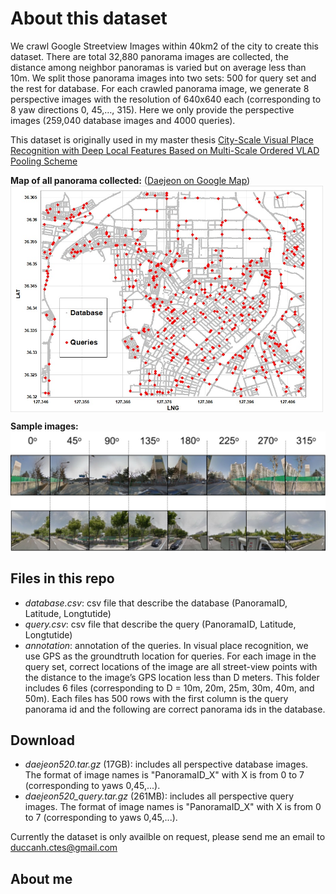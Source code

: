 # About this dataset

We crawl Google Streetview Images within 40km2 of the city to create this dataset. There are total  32,880 panorama images are collected, the distance among neighbor panoramas is varied but on average less than 10m. We split those panorama images into two sets: 500 for query set and the rest for database. For each crawled panorama image, we generate 8 perspective images with the resolution of 640x640 each (corresponding to 8 yaw directions 0, 45,…, 315). Here we only provide the perspective images (259,040 database images and 4000 queries).

This dataset is originally used in my master thesis [City-Scale Visual Place Recognition with Deep Local Features Based on Multi-Scale Ordered VLAD Pooling Scheme][thesis]

**Map of all panorama collected:** ([Daejeon on Google Map][daejeon])
<img src="/imgs/map.jpg" align="center" width="500" />

**Sample images:**  
<img src="/imgs/samples.jpg" align="center" width="720" />

## Files in this repo

- *database.csv*: csv file that describe the database (PanoramaID, Latitude, Longtutide)
- *query.csv*: csv file that describe the query (PanoramaID, Latitude, Longtutide)
- *annotation*: annotation of the queries. In visual place recognition, we use GPS as the groundtruth location for queries. For each image in the query set, correct locations of the image are all street-view points with the distance to the image’s GPS location less than D meters. This folder includes 6 files (corresponding to D = 10m, 20m, 25m, 30m, 40m, and 50m). Each files has 500 rows with the first column is the query panorama id and the following are correct panorama ids in the database.

## Download

- *daejeon520.tar.gz* (17GB): includes all perspective database images. The format of image names is "PanoramaID_X" with X is from 0 to 7 (corresponding to yaws 0,45,...).
- *daejeon520_query.tar.gz* (261MB): includes all perspective query images. The format of image names is "PanoramaID_X" with X is from 0 to 7 (corresponding to yaws 0,45,...).

Currently the dataset is only availble on request, please send me an email to duccanh.ctes@gmail.com

## About me

[thesis]: https://github.com/canhld94/master-thesis

[daejeon]: https://www.google.com/maps/place/Daejeon/@36.3450802,127.3651532,14z/data=!4m5!3m4!1s0x356548d7ba4a6601:0xd196d69d988ad3b5!8m2!3d36.3504119!4d127.3845475

[map]: /imgs/map.jpg
